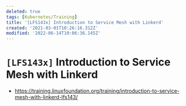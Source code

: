```yaml
---
deleted: true
tags: [Kubernetes/Training]
title: '[LFS143x] Introduction to Service Mesh with Linkerd'
created: '2021-03-01T10:26:16.312Z'
modified: '2022-06-14T10:06:36.145Z'
---
```


# `[LFS143x]` Introduction to Service Mesh with Linkerd

* https://training.linuxfoundation.org/training/introduction-to-service-mesh-with-linkerd-lfs143/

